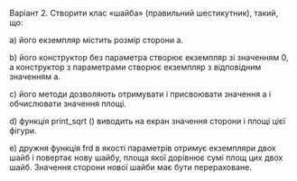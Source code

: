 Варіант 2.
Створити клас «шайба» (правильний шестикутник), такий, що:


a) його екземпляр містить розмір сторони a.

b) його конструктор без параметра створює екземпляр зі значенням 0, а
конструктор з параметрами створює екземпляр з відповідним значенням
a.

c) його методи дозволяють отримувати і присвоювати значення a і
обчислювати значення площі.

d) функція print_sqrt () виводить на екран значення сторони і площі цієї
фігури.

e) дружня функція frd в якості параметрів отримує екземпляри двох шайб і
повертає нову шайбу, площа якої дорівнює сумі площ цих двох шайб.
Значення сторони нової шайби має бути перераховане.

